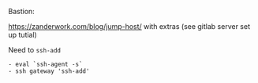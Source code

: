 Bastion:

https://zanderwork.com/blog/jump-host/
 with extras (see gitlab server set up tutial)

Need to `ssh-add`

    - eval `ssh-agent -s`
    - ssh gateway 'ssh-add'